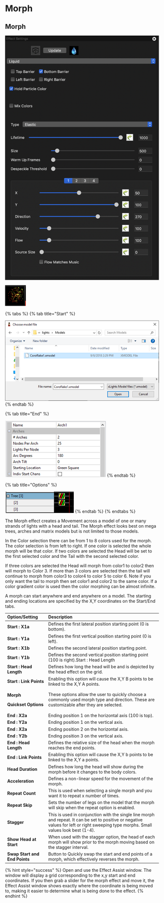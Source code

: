 # Morph

## Morph

![Icon](../../.gitbook/assets/image%20%28342%29.png)

![Sequencer Grid](../../.gitbook/assets/image%20%2874%29.png)

{% tabs %}
{% tab title="Start" %}


![](../../.gitbook/assets/image%20%28718%29.png)
{% endtab %}

{% tab title="End" %}


![](../../.gitbook/assets/image%20%28493%29.png)
{% endtab %}

{% tab title="Options" %}


![](../../.gitbook/assets/image%20%28401%29.png)
{% endtab %}
{% endtabs %}

The Morph effect creates a Movement across a model of one or many strands of lights with a head and tail. The Morph effect looks best on mega trees, arches and matrix models but is not limited to those models.

In the Color selection there can be from 1 to 8 colors used for the morph. The color selection is from left to right. If one color is selected the whole morph will be that color. If two colors are selected the Head will be set to the first selected color and the Tail with the second selected color.

If three colors are selected the Head will morph from color1 to color2 then will morph to Color 3. If more than 3 colors are selected then the tail will continue to morph from color3 to color4 to color 5 to color 6. Note if you only want the tail to morph then set color1 and color2 to the same color. If a color gradient color is used then the color morphing can be almost infinite.

A morph can start anywhere and end anywhere on a model. The starting and ending locations are specified by the X,Y coordinates on the Start/End tabs.

<table>
  <thead>
    <tr>
      <th style="text-align:left">Option/Setting</th>
      <th style="text-align:left">Description</th>
    </tr>
  </thead>
  <tbody>
    <tr>
      <td style="text-align:left"><b>Start : X1a</b>
      </td>
      <td style="text-align:left">Defines the first lateral position starting point (0 is bottom).</td>
    </tr>
    <tr>
      <td style="text-align:left"><b>Start : Y1a</b>
      </td>
      <td style="text-align:left">Defines the first vertical position starting point (0 is left).</td>
    </tr>
    <tr>
      <td style="text-align:left"><b>Start : X1b</b>
      </td>
      <td style="text-align:left">Defines the second lateral position starting point.</td>
    </tr>
    <tr>
      <td style="text-align:left"><b>Start : Y1b</b>
      </td>
      <td style="text-align:left">Defines the second vertical position starting point (100 is right).Start
        : Head Length</td>
    </tr>
    <tr>
      <td style="text-align:left"><b>Start : Head Length</b>
      </td>
      <td style="text-align:left">Defines how long the head will be and is depicted by the head effect on
        the grid.</td>
    </tr>
    <tr>
      <td style="text-align:left"><b>Start : Link Points</b>
      </td>
      <td style="text-align:left">Enabling this option will cause the X,Y B points to be linked to the X,Y
        A points.</td>
    </tr>
    <tr>
      <td style="text-align:left">
        <p><b>Morph</b>
        </p>
        <p><b>Quickset Options</b>
        </p>
      </td>
      <td style="text-align:left">These options allow the user to quickly choose a commonly used morph type
        and direction. These are customizable after they are selected.</td>
    </tr>
    <tr>
      <td style="text-align:left"><b>End : X2a</b>
      </td>
      <td style="text-align:left">Ending position 1 on the horizontal axis (100 is top).</td>
    </tr>
    <tr>
      <td style="text-align:left"><b>End : Y2a</b>
      </td>
      <td style="text-align:left">Ending position 1 on the vertical axis.</td>
    </tr>
    <tr>
      <td style="text-align:left"><b>End : X2a</b>
      </td>
      <td style="text-align:left">Ending position 2 on the horizontal axis.</td>
    </tr>
    <tr>
      <td style="text-align:left"><b>End : Y2b</b>
      </td>
      <td style="text-align:left">Ending position 3 on the vertical axis.</td>
    </tr>
    <tr>
      <td style="text-align:left"><b>End : Head Length</b>
      </td>
      <td style="text-align:left">Defines the relative size of the head when the morph reaches the end points.</td>
    </tr>
    <tr>
      <td style="text-align:left"><b>End : Link Points</b>
      </td>
      <td style="text-align:left">Enabling this option will cause the X,Y b points to be linked to the X,Y
        a points.</td>
    </tr>
    <tr>
      <td style="text-align:left"><b>Head Duration</b>
      </td>
      <td style="text-align:left">Defines how long the head will show during the morph before it changes
        to the body colors.</td>
    </tr>
    <tr>
      <td style="text-align:left"><b>Acceleration</b>
      </td>
      <td style="text-align:left">Defines a non-linear speed for the movement of the morph.</td>
    </tr>
    <tr>
      <td style="text-align:left"><b>Repeat Count</b>
      </td>
      <td style="text-align:left">This is used when selecting a single morph and you want it to repeat x
        number of times.</td>
    </tr>
    <tr>
      <td style="text-align:left"><b>Repeat Skip</b>
      </td>
      <td style="text-align:left">Sets the number of legs on the model that the morph will skip when the
        repeat option is enabled.</td>
    </tr>
    <tr>
      <td style="text-align:left"><b>Stagger</b>
      </td>
      <td style="text-align:left">This is used in conjunction with the single line morph and repeat. It
        can be set to positive or negative values for left or right sweeping type
        morphs. Small values look best (1-4).</td>
    </tr>
    <tr>
      <td style="text-align:left"><b>Show Head at Start</b>
      </td>
      <td style="text-align:left">When used with the stagger option, the head of each morph will show prior
        to the morph moving based on the stagger interval.</td>
    </tr>
    <tr>
      <td style="text-align:left"><b>Swap Start and End Points</b>
      </td>
      <td style="text-align:left">Button to Quickly swap the start and end points of a morph, which effectively
        reverses the morph.</td>
    </tr>
  </tbody>
</table>{% hint style="success" %}
Open and use the Effect Assist window.  The window will display a grid corresponding to the x,y start and end coordinates. If you then grab a slider for the morph effect and move it, the Effect Assist window shows exactly where the coordinate is being moved to, making it easier to determine what is being done to the effect.
{% endhint %}

